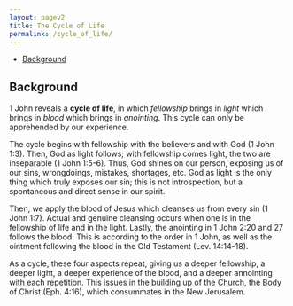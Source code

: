 ```yaml
---
layout: pagev2
title: The Cycle of Life
permalink: /cycle_of_life/
---
```

- [Background](#background)

## Background

1 John reveals a **cycle of life**, in which *fellowship* brings in *light* which brings in *blood* which brings in *anointing*. This cycle can only be apprehended by our experience. 

The cycle begins with fellowship with the believers and with God (1 John 1:3). Then, God as light follows; with fellowship comes light, the two are inseparable (1 John 1:5-6). Thus, God shines on our person, exposing us of our sins, wrongdoings, mistakes, shortages, etc. God as light is the only thing which truly exposes our sin; this is not introspection, but a spontaneous and direct sense in our spirit.

Then, we apply the blood of Jesus which cleanses us from every sin (1 John 1:7). Actual and genuine cleansing occurs when one is in the fellowship of life and in the light. Lastly, the anointing in 1 John 2:20 and 27 follows the blood. This is according to the order in 1 John, as well as the ointment following the blood in the Old Testament (Lev. 14:14-18).

As a cycle, these four aspects repeat, giving us a deeper fellowship, a deeper light, a deeper experience of the blood, and a deeper annointing with each repetition. This issues in the building up of the Church, the Body of Christ (Eph. 4:16), which consummates in the New Jerusalem.




